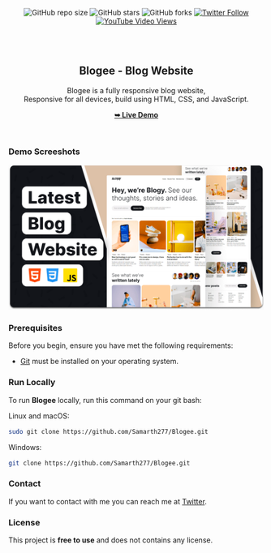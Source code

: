 <div align="center">
  
  ![GitHub repo size](https://img.shields.io/github/repo-size/Samarth277/Blogee)
  ![GitHub stars](https://img.shields.io/github/stars/Samarth277/Blogee?style=social)
  ![GitHub forks](https://img.shields.io/github/forks/Samarth277/Blogee?style=social)
  [![Twitter Follow](https://img.shields.io/twitter/follow/stackdevsamarth?style=social)](https://twitter.com/intent/follow?screen_name=samarth-mishra)
  [![YouTube Video Views](https://img.shields.io/youtube/views/NNQuhOeM0mI?style=social)](https://youtu.be/NNQuhOeM0mI)

  <br />
  <br />

  <h2 align="center">Blogee - Blog Website</h2>

  Blogee is a fully responsive blog website, <br />Responsive for all devices, build using HTML, CSS, and JavaScript.

  <a href="https://samarth277.github.io/Blogee/"><strong>➥ Live Demo</strong></a>

</div>

<br />

### Demo Screeshots

![Blogee Desktop Demo](./readme-images/desktop.png "Desktop Demo")

### Prerequisites

Before you begin, ensure you have met the following requirements:

* [Git](https://git-scm.com/downloads "Download Git") must be installed on your operating system.

### Run Locally

To run **Blogee** locally, run this command on your git bash:

Linux and macOS:

```bash
sudo git clone https://github.com/Samarth277/Blogee.git
```

Windows:

```bash
git clone https://github.com/Samarth277/Blogee.git
```

### Contact

If you want to contact with me you can reach me at [Twitter](https://www.twitter.com/stackdevsamarth).

### License

This project is **free to use** and does not contains any license.
